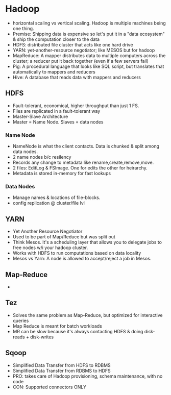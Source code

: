 # Hadoop
* horizontal scaling vs vertical scaling. Hadoop is multiple machines being one thing.
* Premise: Shipping data is expensive so let's put it in a "data ecosystem" & ship the computation closer to the data
* HDFS: distributed file cluster that acts like one hard drive
* YARN: yet-another-resource negotiator; like MESOS but for hadoop
* MapReduce: A mapper distributes data to multiple computers across the cluster; a reducer put it back together (even if a few servers fail)
* Pig: A procedural language that looks like SQL script, but translates that automatically to mappers and reducers
* Hive: A database that reads data with mappers and reducers

## HDFS
* Fault-tolerant, economical, higher throughput than just 1 FS.
* Files are replicated in a fault-tolerant way
* Master-Slave Architecture 
* Master = Name Node. Slaves = data nodes
### Name Node
* NameNode is what the client contacts. Data is chunked & split among data nodes.
* 2 name nodes b/c resilency
* Records any change to metadata like rename,create,remove,move.
* 2 files: EditLog & FSImage. One for edits the other for heirarchy.
* Metadata is stored in-memory for fast lookups
### Data Nodes
* Manage names & locations of file-blocks.
* config replication @ cluster/file lvl

## YARN
* Yet Another Resource Negotiator
* Used to be part of Map/Reduce but was split out
* Think Mesos. It's a scheduling layer that allows you to delegate jobs to free nodes w/i your hadoop cluster.
* Works with HDFS to run computations based on data locality
* Mesos vs Yarn: A node is allowed to accept/reject a job in Mesos.

## Map-Reduce
* 

## Tez
* Solves the same problem as Map-Reduce, but optimized for interactive queries
* Map Reduce is meant for batch workloads
* MR can be slow because it's always contacting HDFS & doing disk-reads + disk-writes

## Sqoop
* Simplified Data Transfer from HDFS to RDBMS
* Simplified Data Transfer from RDBMS to HDFS
* PRO: takes care of Hadoop provisioning, schema maintenance, with no code
* CON: Supported connectors ONLY